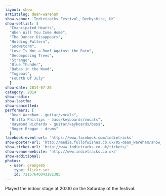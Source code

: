 ```yaml
---
layout: show
artistslug: dean-wareham
show-venue: 'Indietracks Festival, Derbyshire, UK'
show-setlist: [
  "Emancipated Hearts",
  "When Will You Come Home",
  "The Dancer Disappears",
  "Holding Pattern",
  "Snowstorm",
  "Love Is Not a Roof Against the Rain",
  "Decomposing Trees",
  "Strange",
  "Blue Thunder",
  "Babes in the Wood",
  "Tugboat",
  "Fourth Of July"
  ]
show-date: 2014-07-26
category: 2014
show-radio: 
show-lastfm: 
show-cancelled: 
performers: [
  "Dean Wareham - guitar/vocals",
  "Britta Phillips - bass/keyboards/vocals",
  "Raymond Richards - guitar/keyboards/bass",
  "Roger Brogan - drums"
  ]
facebook-event-url: 'https://www.facebook.com/indietracks'
show-poster-url: 'http://media.fullofwishes.co.uk/05-dean_wareham/show_assets/2014-07-26/indietracks-2014.jpg'
show-ticket-url: 'http://www.indietracks.co.uk/tickets/'
show-venue-website: 'http://www.indietracks.co.uk/'
show-additional: 
photos:
  - user: grange85
    type: flickr-set
    id: 72157646043181385
---
```

Played the indoor stage at 20:00 on the Saturday of the festival.